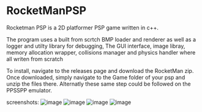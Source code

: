 # RocketManPSP

Rocketman PSP is a 2D platformer PSP game written in c++.

The program uses a built from scrtch BMP loader and renderer as well as a logger and utilty library for debugging, The GUI interface, image libray, memory allocation wrapper, collisions manager and physics handler where all writen from scratch

To install, navigate to the releases page and download the RocketMan zip. Once downloaded, simply navigate to the Game folder of your psp and unzip the files there. Alternatly these same step could be followed on the PPSSPP emulator.

screenshots:
![image](https://user-images.githubusercontent.com/52978102/174580752-26627dd4-655f-4754-b16d-d6836d467761.png)
![image](https://user-images.githubusercontent.com/52978102/174580882-04822566-b310-4c8c-accf-341d52f0b524.png)
![image](https://user-images.githubusercontent.com/52978102/174581212-2125485f-cf5a-4ab9-92ce-b6f7161b0169.png)
![image](https://user-images.githubusercontent.com/52978102/174581255-23fda162-d353-4efe-af8b-11ca3fe9004b.png)
